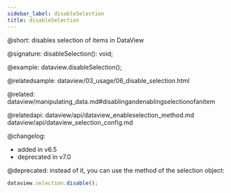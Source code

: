 ```yaml
---
sidebar_label: disableSelection
title: disableSelection
---          
```


@short: disables selection of items in DataView

@signature: disableSelection(): void;

@example:
dataview.disableSelection();

@relatedsample: dataview/03_usage/06_disable_selection.html

@related: dataview/manipulating_data.md#disablingandenablingselectionofanitem

@relatedapi: dataview/api/dataview_enableselection_method.md
dataview/api/dataview_selection_config.md

@changelog: 
- added in v6.5
- deprecated in v7.0

@deprecated: instead of it, you can use the [](dataview/api/selection/selection_disable_method.md) method of the selection object:
~~~js
dataview.selection.disable();
~~~

